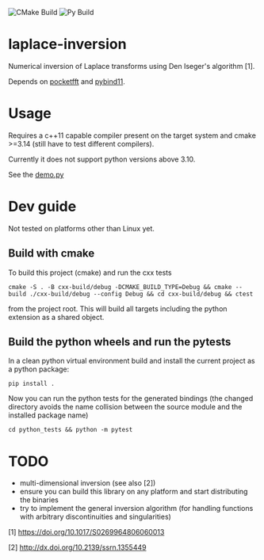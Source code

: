 ![CMake Build](https://github.com/serban-badila/laplace-inversion/actions/workflows/cmake.yml/badge.svg)
![Py Build](https://github.com/serban-badila/laplace-inversion/actions/workflows/pytest.yml/badge.svg)


# laplace-inversion
Numerical inversion of Laplace transforms using Den Iseger's algorithm [1].

Depends on [pocketfft](https://gitlab.mpcdf.mpg.de/mtr/pocketfft/-/tree/cpp) and [pybind11](https://github.com/pybind/pybind11).


# Usage
Requires a c++11 capable compiler present on the target system and cmake >=3.14 (still have to test different compilers).

Currently it does not support python versions above 3.10.

See the [demo.py](py_laplace_inversion/demo.py)

# Dev guide

Not tested on platforms other than Linux yet.

## Build with cmake 
To build this project (cmake) and run the cxx tests

```
cmake -S . -B cxx-build/debug -DCMAKE_BUILD_TYPE=Debug && cmake --build ./cxx-build/debug --config Debug && cd cxx-build/debug && ctest
```

from the project root. This will build all targets including the python extension as a shared object.


## Build the python wheels and run the pytests

In a clean python virtual environment build and install the current project as a python package: 

```
pip install .
```

Now you can run the python tests for the generated bindings (the changed directory avoids the name collision between the source module and the installed package name)

```
cd python_tests && python -m pytest 
```

# TODO
 - multi-dimensional inversion (see also [2])
 - ensure you can build this library on any platform and start distributing the binaries 
 - try to implement the general inversion algorithm (for handling functions with arbitrary discontinuities and singularities)

 [1] https://doi.org/10.1017/S0269964806060013

 [2] http://dx.doi.org/10.2139/ssrn.1355449 